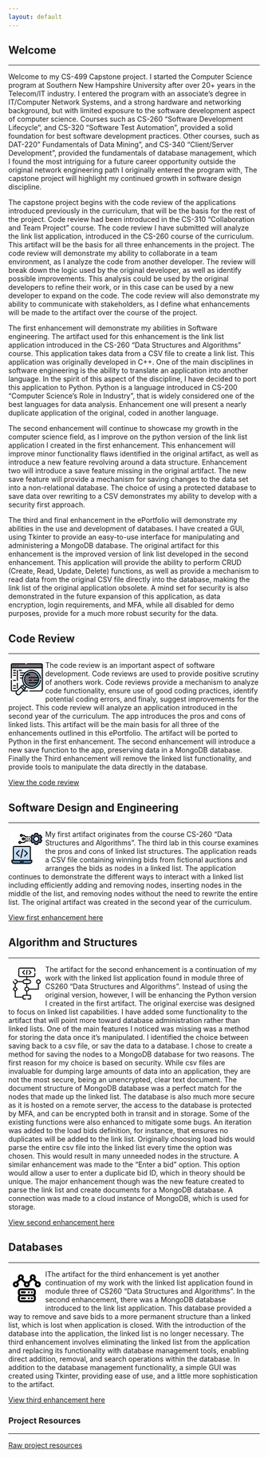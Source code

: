 ```yaml
---
layout: default
---
```


## Welcome
---

Welcome to my CS-499 Capstone project.  I started the Computer Science program at Southern New Hampshire University after over 20+ years in the Telecom/IT industry.  I entered the program with an associate’s degree in IT/Computer Network Systems, and a strong hardware and networking background, but with limited exposure to the software development aspect of computer science.  Courses such as CS-260 “Software Development Lifecycle”, and CS-320 “Software Test Automation”, provided a solid foundation for best software development practices.  Other courses, such as DAT-220” Fundamentals of Data Mining”, and CS-340 “Client/Server Development”, provided the fundamentals of database management, which I found the most intriguing for a future career opportunity outside the original network engineering path I originally entered the program with,  The capstone project will highlight my continued growth in software design discipline.  

The capstone project begins with the code review of the applications introduced previously in the curriculum, that will be the basis for the rest of the project.  Code review had been introduced in the CS-310 “Collaboration and Team Project” course.  The code review I have submitted will analyze the link list application, introduced in the CS-260 course of the curriculum.  This artifact will be the basis for all three enhancements in the project.  The code review will demonstrate my ability to collaborate in a team environment, as I analyze the code from another developer.  The review will break down the logic used by the original developer, as well as identify possible improvements.  This analysis could be used by the original developers to refine their work, or in this case can be used by a new developer to expand on the code.  The code review will also demonstrate my ability to communicate with stakeholders, as I define what enhancements will be made to the artifact over the course of the project.

The first enhancement will demonstrate my abilities in Software engineering.  The artifact used for this enhancement is the link list application introduced in the CS-260 “Data Structures and Algorithms” course.  This application takes data from a CSV file to create a link list.  This application was originally developed in C++.  One of the main disciplines in software engineering is the ability to translate an application into another language.  In the spirit of this aspect of the discipline, I have decided to port this application to Python.  Python is a language introduced in CS-200 “Computer Science’s Role in Industry”, that is widely considered one of the best languages for data analysis.   Enhancement one will present a nearly duplicate application of the original, coded in another language.

The second enhancement will continue to showcase my growth in the computer science field, as I improve on the python version of the link list application I created in the first enhancement.   This enhancement will improve minor functionality flaws identified in the original artifact, as well as introduce a new feature revolving around a data structure.  Enhancement two will introduce a save feature missing in the original artifact.  The new save feature will provide a mechanism for saving changes to the data set into a non-relational database.  The choice of using a protected database to save data over rewriting to a CSV demonstrates my ability to develop with a security first approach.

The third and final enhancement in the ePortfolio will demonstrate my abilities in the use and development of databases.  I have created a GUI, using Tkinter to provide an easy-to-use interface for manipulating and administering a MongoDB database.  The original artifact for this enhancement is the improved version of link list developed in the second enhancement.  This application will provide the ability to perform CRUD (Create, Read, Update, Delete) functions, as well as provide a mechanism to read data from the original CSV file directly into the database, making the link list of the original application obsolete.  A mind set for security is also demonstrated in the future expansion of this application, as data encryption, login requirements, and MFA, while all disabled for demo purposes, provide for a much more robust security for the data.

## Code Review
---

<img src="./pics/code-review.png" style = "float: left; margin: 5px;" alt="Code Review"> The code review is an important aspect of software development.  Code reviews are used to provide positive scrutiny of anothers work.  Code reviews provide a mechanism to analyze code functionality, ensure use of good coding practices, identify potential coding errors, and finaly, suggest improvements for the project.  This code review will analyze an application introduced in the second year of the curriculum.  The app introduces the pros and cons of linked lists.  This artifact will be the main basis for all three of the enhancements outlined in this ePortfolio.  The artifact will be ported to Python in the first enhancement.  The second enhancement will introduce a new save function to the app, preserving data in a MongoDB database.  Finally the Third enhancement will remove the linked list functionality, and provide tools to manipulate the data directly in the database.

[View the code review](./codeReview/codeReview.html)


## Software Design and Engineering
---

<img src="./pics/software-engineering.png" style = "float: left; margin: 5px;" alt="Software Engineering">My first artifact originates from the course CS-260 “Data Structures and Algorithms”.  The third lab in this course examines the pros and cons of linked list structures.  The application reads a CSV file containing winning bids from fictional auctions and arranges the bids as nodes in a linked list.   The application continues to demonstrate the different ways to interact with a linked list including efficiently adding and removing nodes, inserting nodes in the middle of the list, and removing nodes without the need to rewrite the entire list.  The original artifact was created in the second year of the curriculum. 

[View first enhancement here](./enhancement1/enhancement1.html)

## Algorithm and Structures
---

<img src="./pics/algorithm.png" style = "float: left; margin: 5px;" alt="Algorithm and Data Structures"> The artifact for the second enhancement is a continuation of my work with the linked list application found in module three of CS260 “Data Structures and Algorithms”.  Instead of using the original version, however, I will be enhancing the Python version I created in the first artifact.  The original exercise was designed to focus on linked list capabilities.  I have added some functionality to the artifact that will point more toward database administration rather than linked lists.  One of the main features I noticed was missing was a method for storing the data once it’s manipulated.  I identified the choice between saving back to a csv file, or sav the data to a database.  I chose to create a method for saving the nodes to a MongoDB database for two reasons.  The first reason for my choice is based on security.  While csv files are invaluable for dumping large amounts of data into an application, they are not the most secure, being an unencrypted, clear text document.  The document structure of MongoDB database was a perfect match for the nodes that made up the linked list.  The database is also much more secure as it is hosted on a remote server, the access to the database is protected by MFA, and can be encrypted both in transit and in storage.  Some of the existing functions were also enhanced to mitigate some bugs.  An iteration was added to the load bids definition, for instance, that ensures no duplicates will be added to the link list.  Originally choosing load bids would parse the entire csv file into the linked list every time the option was chosen.  This would result in many unneeded nodes in the structure.  A similar enhancement was made to the “Enter a bid” option.  This option would allow a user to enter a duplicate bid ID, which in theory should be unique.  The major enhancement though was the new feature created to parse the link list and create documents for a MongoDB database.  A connection was made to a cloud instance of MongoDB, which is used for storage.

[View second enhancement here](./enhancement2/enhancement2.html)

## Databases
---

<img src="./pics/non-relational.png" style = "float: left; margin: 5px;" alt="Databases">IThe artifact for the third enhancement is yet another continuation of my work with the linked list application found in module three of CS260 “Data Structures and Algorithms”.  In the second enhancement, there was a MongoDB database introduced to the link list application.  This database provided a way to remove and save bids to a more permanent structure than a linked list, which is lost when application is closed.   With the introduction of the database into the application, the linked list is no longer necessary.  The third enhancement involves eliminating the linked list from the application and replacing its functionality with database management tools, enabling direct addition, removal, and search operations within the database.   In addition to the database management functionality, a simple GUI was created using Tkinter, providing ease of use, and a little more sophistication to the artifact.

[View third enhancement here](./enhancement3/enhancement3.html)

### Project Resources
---
[Raw project resources](./Project%20Resources/)
